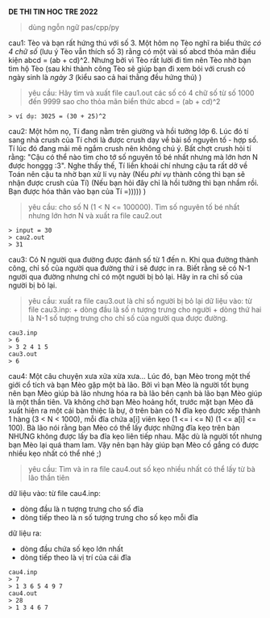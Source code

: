 **DE THI TIN HOC TRE 2022**
> dùng ngỗn ngữ pas/cpp/py

cau1: Tèo và bạn rất hứng thú với số 3. Một hôm nọ Tèo nghĩ ra biểu thức *có 4 chữ số* (lưu ý Tèo vẫn thích số 3) rằng có một vài số abcd thỏa mãn điều kiện abcd = (ab + cd)^2. Nhưng bởi vì Tèo rất lười đi tìm nên Tèo nhờ bạn tìm hộ Tèo (sau khi thành công Tèo sẽ giúp bạn đi xem bói với crush có ngày sinh là *ngày 3* (kiểu sao cả hai thằng đều hứng thú) )
> yêu cầu: Hãy tìm và xuất file cau1.out các số có 4 chữ số từ số 1000 đến 9999 sao cho thỏa mãn biển thức abcd = (ab + cd)^2
```
> ví dụ: 3025 = (30 + 25)^2
```

cau2: Một hôm nọ, Tí đang nằm trên giường và hồi tưởng lớp 6. Lúc đó tí sang nhà crush của Tí chơi là được crush dạy về bài số nguyên tố - hợp số. Tí lúc đó đang mải mê ngắm crush nên không chú ý. Bất chợt crush hỏi tí rằng: "Cậu có thể nào tìm cho tớ số nguyên tố bé nhất nhưng mà lớn hơn N được honggg :3". Nghe thấy thế, Tí liền khoái chí nhưng cậu ta rất dở về Toán nên cậu ta nhờ bạn xử lí vụ này (Nếu *phi vụ* thành công thì bạn sẽ nhận được crush của Tí) (Nếu bạn hỏi đây chỉ là hồi tưởng thì bạn nhầm rồi. Bạn được hóa thân vào bạn của Tí =))))) )
> yêu cầu: cho số N (1 < N <= 100000). Tìm số nguyên tố bé nhất nhưng lớn hơn N và xuất ra file cau2.out
```
> input = 30
> cau2.out
> 31
```
cau3: Có N người qua đường được đánh số từ 1 đến n. Khi qua đường thành công, chỉ số của người qua đường thứ i sẽ được in ra. Biết rằng sẽ có N-1 người qua đường nhưng chỉ có một người bị bỏ lại. Hãy in ra chỉ số của người bị bỏ lại.
> yêu cầu: xuất ra file cau3.out là chỉ số người bị bỏ lại
> dữ liệu vào: từ file cau3.inp:
            + dòng đầu là số n tượng trưng cho người
            + dòng thứ hai là N-1 số tượng trưng cho chỉ số của người qua được đường. 
```
cau3.inp
> 6
> 3 2 4 1 5
cau3.out
> 6
```

cau4: Một câu chuyện xưa xửa xừa xưa... Lúc đó, bạn Mèo trong một thế giới cổ tích và bạn Mèo gặp một bà lão. Bởi vì bạn Mèo là người tốt bụng nên bạn Mèo giúp bà lão nhưng hóa ra bà lão bên cạnh bà lão bạn Mèo giúp là một thần tiên. Và không chờ bạn Mèo hoảng hốt, trước mặt bạn Mèo đã xuất hiện ra một cái bàn thiệc là bự, ở trên bàn có N đĩa kẹo được xếp thành 1 hàng (3 < N < 1000), mỗi đĩa chứa a[i] viên kẹo (1 <= i <= N) (1 <= a[i] <= 100). Bà lão nói rằng bạn Mèo có thể lấy được những đĩa kẹo trên bàn NHƯNG không được lấy ba đĩa kẹo liên tiếp nhau. Mặc dù là người tốt nhưng bạn Mèo lại quá tham lam. Vậy nên bạn hãy giúp bạn Mèo cố gắng có được nhiều kẹo nhất có thể nhé ;)

> yêu cầu: Tìm và in ra file cau4.out số kẹo nhiều nhất có thể lấy từ bà lão thần tiên

dữ liệu vào: từ file cau4.inp:
+ dòng đầu là n tượng trưng cho số đĩa
+ dòng tiếp theo là n số tượng trưng cho số kẹo mỗi đĩa

dữ liệu ra: 
+ dòng đầu chứa số kẹo lớn nhất
+ dòng tiếp theo là vị trí của cái đĩa
```
cau4.inp
> 7
> 1 3 6 5 4 9 7
cau4.out
> 28
> 1 3 4 6 7
```
